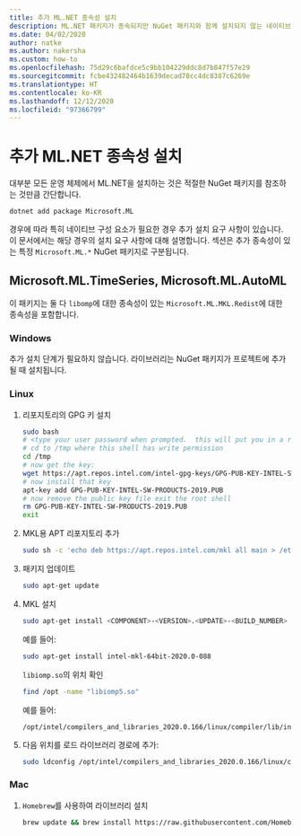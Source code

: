 ```yaml
---
title: 추가 ML.NET 종속성 설치
description: ML.NET 패키지가 종속되지만 NuGet 패키지와 함께 설치되지 않는 네이티브 라이브러리를 설치하는 방법을 알아봅니다.
ms.date: 04/02/2020
author: natke
ms.author: nakersha
ms.custom: how-to
ms.openlocfilehash: 75d29c6bafdce5c9bb104229ddc8d7b847f57e29
ms.sourcegitcommit: fcbe432482464b1639decad78cc4dc8387c6269e
ms.translationtype: HT
ms.contentlocale: ko-KR
ms.lasthandoff: 12/12/2020
ms.locfileid: "97366799"
---
```

# <a name="install-extra-mlnet-dependencies"></a>추가 ML.NET 종속성 설치

대부분 모든 운영 체제에서 ML.NET을 설치하는 것은 적절한 NuGet 패키지를 참조하는 것만큼 간단합니다.

```dotnetcli
dotnet add package Microsoft.ML
```

경우에 따라 특히 네이티브 구성 요소가 필요한 경우 추가 설치 요구 사항이 있습니다. 이 문서에서는 해당 경우의 설치 요구 사항에 대해 설명합니다. 섹션은 추가 종속성이 있는 특정 `Microsoft.ML.*` NuGet 패키지로 구분됩니다.

## <a name="microsoftmltimeseries-microsoftmlautoml"></a>Microsoft.ML.TimeSeries, Microsoft.ML.AutoML

이 패키지는 둘 다 `libomp`에 대한 종속성이 있는 `Microsoft.ML.MKL.Redist`에 대한 종속성을 포함합니다.

### <a name="windows"></a>Windows

추가 설치 단계가 필요하지 않습니다. 라이브러리는 NuGet 패키지가 프로젝트에 추가될 때 설치됩니다.

### <a name="linux"></a>Linux

1. 리포지토리의 GPG 키 설치

    ```bash
    sudo bash
    # <type your user password when prompted.  this will put you in a root shell>
    # cd to /tmp where this shell has write permission
    cd /tmp
    # now get the key:
    wget https://apt.repos.intel.com/intel-gpg-keys/GPG-PUB-KEY-INTEL-SW-PRODUCTS-2019.PUB
    # now install that key
    apt-key add GPG-PUB-KEY-INTEL-SW-PRODUCTS-2019.PUB
    # now remove the public key file exit the root shell
    rm GPG-PUB-KEY-INTEL-SW-PRODUCTS-2019.PUB
    exit
    ```

2. MKL용 APT 리포지토리 추가

    ```bash
    sudo sh -c 'echo deb https://apt.repos.intel.com/mkl all main > /etc/apt/sources.list.d/intel-mkl.list'
    ```

3. 패키지 업데이트

    ```bash
    sudo apt-get update
    ```

4. MKL 설치

    ```bash
    sudo apt-get install <COMPONENT>-<VERSION>.<UPDATE>-<BUILD_NUMBER>
    ```

    예를 들어:

    ```bash
    sudo apt-get install intel-mkl-64bit-2020.0-088
    ```

    `libiomp.so`의 위치 확인

    ```bash
    find /opt -name "libiomp5.so"
    ```

    예를 들어:

    ```output
    /opt/intel/compilers_and_libraries_2020.0.166/linux/compiler/lib/intel64_lin/libiomp5.so
    ```

5. 다음 위치를 로드 라이브러리 경로에 추가:

    ```bash
    sudo ldconfig /opt/intel/compilers_and_libraries_2020.0.166/linux/compiler/lib/intel64_lin
    ```

### <a name="mac"></a>Mac

1. `Homebrew`를 사용하여 라이브러리 설치

    ```bash
    brew update && brew install https://raw.githubusercontent.com/Homebrew/homebrew-core/f5b1ac99a7fba27c19cee0bc4f036775c889b359/Formula/libomp.rb && brew link libomp --force
    ```
